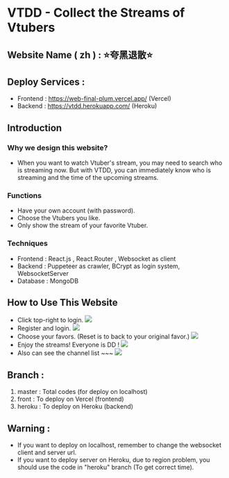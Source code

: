 # VTDD - Collect the Streams of Vtubers

## Website Name ( zh ) : ⭐夸黑退散⭐

## Deploy Services : 
* Frontend : https://web-final-plum.vercel.app/  (Vercel)
* Backend :  https://vtdd.herokuapp.com/ (Heroku)

## Introduction
### Why we design this website?
* When you want to watch Vtuber's stream, you may need to search who is streaming now. But with VTDD, you can immediately know who is streaming and the time of the upcoming streams.

### Functions
* Have your own account (with password).
* Choose the Vtubers you like.
* Only show the stream of your favorite Vtuber.

### Techniques
* Frontend : React.js , React.Router ,  Websocket as client
* Backend : Puppeteer as crawler, BCrypt as login system, WebsocketServer
* Database : MongoDB

## How to Use This Website
* Click top-right to login.
![](https://i.imgur.com/RVLGrp1.png)
* Register and login.
![](https://i.imgur.com/V58Hx2b.png)
* Choose your favors. (Reset is to back to your original favor.)
![](https://i.imgur.com/XFywXGE.png)
* Enjoy the streams! Everyone is DD !
![](https://i.imgur.com/xUPwPyw.png)
* Also can see the channel list ~~~
![](https://i.imgur.com/wfkj5wI.png)

## Branch : 
1. master : Total codes (for deploy on localhost)
2. front : To deploy on Vercel (frontend)
3. heroku : To deploy on Heroku (backend)

## Warning :
* If you want to deploy on localhost, remember to change the websocket client and server url.
* If you want to deploy server on Heroku, due to region problem, you should use the code in "heroku" branch (To get correct time).